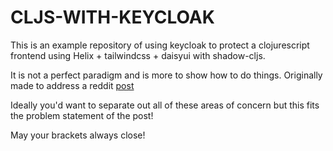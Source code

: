 # CLJS-WITH-KEYCLOAK

This is an example repository of using keycloak to protect a clojurescript frontend using Helix + tailwindcss + daisyui with shadow-cljs.

It is not a perfect paradigm and is more to show how to do things. Originally made to address a reddit [post](https://www.reddit.com/r/Clojurescript/comments/1bnq63l/integrating_keycloak_into_clojurescript_the/)

Ideally you'd want to separate out all of these areas of concern but this fits the problem statement of the post!

May your brackets always close!
